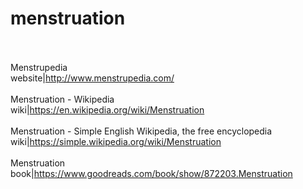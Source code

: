 # menstruation<br><br>

Menstrupedia<br>website|http://www.menstrupedia.com/<br><br>
Menstruation - Wikipedia<br>wiki|https://en.wikipedia.org/wiki/Menstruation<br><br>
Menstruation - Simple English Wikipedia, the free encyclopedia<br>wiki|https://simple.wikipedia.org/wiki/Menstruation<br><br>
Menstruation<br>book|https://www.goodreads.com/book/show/872203.Menstruation<br><br>
